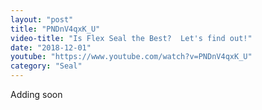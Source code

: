 ```yaml
---
layout: "post"
title: "PNDnV4qxK_U"
video-title: "Is Flex Seal the Best?  Let's find out!"
date: "2018-12-01"
youtube: "https://www.youtube.com/watch?v=PNDnV4qxK_U"
category: "Seal"
---
```

<div class="space-y-1"><p class="text-gray-400">Adding soon</p></div>
